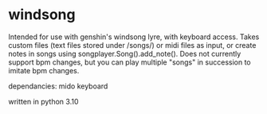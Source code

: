 # windsong
Intended for use with genshin's windsong lyre, with keyboard access. Takes custom files (text files stored under /songs/) or midi files as input, or create notes in songs using songplayer.Song().add_note().
Does not currently support bpm changes, but you can play multiple "songs" in succession to imitate bpm changes.

dependancies:
mido
keyboard

written in python 3.10
